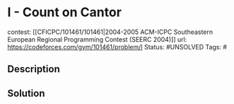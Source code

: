 # I - Count on Cantor

contest: [[CFICPC/101461/101461|2004-2005 ACM-ICPC Southeastern European Regional Programming Contest (SEERC 2004)]]
url: https://codeforces.com/gym/101461/problem/I
Status: #UNSOLVED
Tags: #

## Description

## Solution

